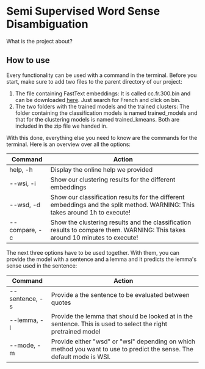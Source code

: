 # Semi Supervised Word Sense Disambiguation

What is the project about?

## How to use
Every functionality can be used with a command in the terminal. Before you start, make sure to add two files to the parent directory of our project: 

1. The file containing FastText embeddings: It is called cc.fr.300.bin and can be downloaded <a href="https://fasttext.cc/docs/en/crawl-vectors.html">here</a>. Just search for French and click on bin. 
2. The two folders with the trained models and the trained clusters: The folder containing the classification models is named trained_models and that for the clustering models is named trained_kmeans. Both are included in the zip file we handed in. 

With this done, everything else you need to know are the commands for the terminal. Here is an overview over all the options: 

|Command | Action |
|--------|--------|
help, -h |Display the online help we provided|
|--wsi, -i| Show our clustering results for the different embeddings|
|--wsd, -d|Show our classification results for the different embeddings and the split method. WARNING: This takes around 1h to execute!|
|--compare, -c|Show the clustering results and the classification results to compare them. WARNING: This takes around 10 minutes to execute!|

The next three options have to be used together. With them, you can provide the model with a sentence and a lemma and it predicts the lemma's sense used in the sentence: 

|Command | Action |
|--------|--------|
|--sentence, -s| Provide a the sentence to be evaluated between quotes|
|--lemma, -l| Provide the lemma that should be looked at in the sentence. This is used to select the right pretrained model|
|--mode, -m| Provide either "wsd" or "wsi" depending on which method you want to use to predict the sense. The default mode is WSI.|
